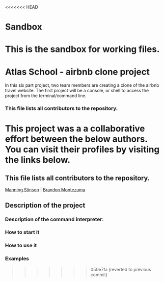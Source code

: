 <<<<<<< HEAD
# Sandbox
This is the sandbox for working files. 
=======
# Atlas School - airbnb clone project

In this six part project, two team members are creating a clone of the airbnb travel website. The first project will be a console, or shell to access the project from the terminal/command line.

### This file lists all contributors to the repository.

# This project was a a collaborative effort between the below authors. You can visit their profiles by visiting the links below.<br>

## This file lists all contributors to the repository.

[Manning Stinson](https://github.com/manningstinson) |
[Brandon Montezuma](https://github.com/bmontezuma)

## Description of the project

### Description of the command interpreter:

### How to start it

### How to use it

### Examples
>>>>>>> 050e7fa (reverted to previous commit)
